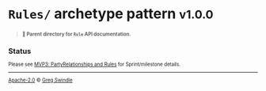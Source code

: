 # `Rules/` archetype pattern <small>v1.0.0<small>
> **:open_file_folder: Parent directory for `Rule` API documentation.**

## Status

Please see [MVP3: PartyRelationships and Rules](https://github.com/commonality/archetypes/milestone/3) for Sprint/milestone details.

---

[Apache-2.0][license-url] © [Greg Swindle](https://githbub.com/commonality)

[license-url]: /LICENSE
